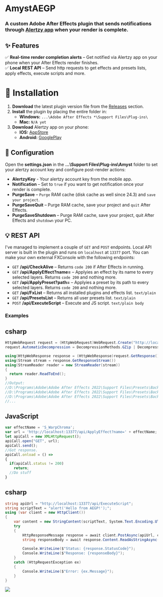 # AmystAEGP
### A custom Adobe After Effects plugin that sends notifications through [Alertzy app](https://alertzy.app/) when your render is complete.

## ✨ Features  

✅ **Real-time render completion alerts** – Get notified via Alertzy app on your phone when your After Effects render finishes.  
✅ **Local REST API** – Send http requests to get effects and presets lists, apply effects, execute scripts and more.  

# 🚀 Installation  

1. **Download** the latest plugin version file from the [Releases](https://github.com/Amyst82/AmystAEGP/releases) section.  
2. **Install** the plugin by placing the entire folder in:  
   - **Windows:** `...\Adobe After Effects *\Support Files\Plug-ins\`  
   - **Mac:** `N/A yet`
3. **Download** Alertzy app on your phone:
   - **IOS:** [AppStore](https://apps.apple.com/us/app/alertzy-push-notifications/id1532861710)
   - **Android:** [GooglePlay](https://play.google.com/store/apps/details?id=notify.me.app)

## 🔧 Configuration  

Open the **settings.json** in the **...\Support Files\Plug-ins\Amyst** folder to set your alertzy account key and configure post-render actions:  

- **AlertzyKey** - Your alertzy account key from the mobile app.
- **Notification** – Set to `true` if you want to get notification once your render is complete.  
- **PurgeSave** – `Purge` RAM cache (disk cache as well since 24.3) and `save your project`.
- **PurgeSaveQuit** – Purge RAM cache, save your project and `quit` After Effects.  
- **PurgeSaveShutdown** – Purge RAM cache, save your project, quit After Effects and `shutdown` your PC.

## 💡 REST API

I've managed to implement a couple of `GET` and `POST` endpoints. Local API server is built in the plugin and runs on `localhost` at `13377` port. You can make your own external FXConsole with the following endpoints:

- `GET` **/api/CheckAlive** – Returns `code 200` if After Effects in running.  
- `GET` **/api/ApplyEffect?name=** – Applyies an effect by its name to every selected layers. Returns `code 200` and nothing more.
- `GET` **/api/ApplyPreset?path=** – Applyies a preset by its path to every selected layers. Returns `code 200` and nothing more.
- `GET` **/api/FxList** – Returns all installed plugins and effects list. `text/plain`
- `GET` **/api/PresetsList** – Returns all user presets list. `text/plain`
- `POST` **/api/ExecuteScript** – Execute and JS script. `text/plain body`

### Examples
## csharp
```csharp
HttpWebRequest request = (HttpWebRequest)WebRequest.Create("http://localhost:13377/api/PresetsList");
request.AutomaticDecompression = DecompressionMethods.GZip | DecompressionMethods.Deflate;

using(HttpWebResponse response = (HttpWebResponse)request.GetResponse())
using(Stream stream = response.GetResponseStream())
using(StreamReader reader = new StreamReader(stream))
{
  return reader.ReadToEnd();
}
//Output: 
//D:\Programs\Adobe\Adobe After Effects 2022\Support Files\Presets\Backgrounds\Apparition.ffx
//D:\Programs\Adobe\Adobe After Effects 2022\Support Files\Presets\Backgrounds\Blocks.ffx
//D:\Programs\Adobe\Adobe After Effects 2022\Support Files\Presets\Backgrounds\Cinders.ffx
//...
```
## JavaScript
```js
var effectName = 'S_WarpChroma';
var url = 'http://localhost:13377/api/ApplyEffect?name=' + effectName;
let apiCall = new XMLHttpRequest();
apiCall.open("GET", url);
apiCall.send();
//Got response.
apiCall.onload = () => 
{
  if(apiCall.status != 200)
    return;
  //Do stuff
}
```
## csharp
```csharp
string apiUrl = "http://localhost:13377/api/ExecuteScript";
string scriptText = "alert('Hello from AEGP!');";
using (var client = new HttpClient())
{
    var content = new StringContent(scriptText, System.Text.Encoding.UTF8, "text/plain");         
    try 
    {
        HttpResponseMessage response = await client.PostAsync(apiUrl, content);
        string responseBody = await response.Content.ReadAsStringAsync();
                
        Console.WriteLine($"Status: {response.StatusCode}");
        Console.WriteLine($"Response: {responseBody}");
    }
    catch (HttpRequestException ex)
    {
        Console.WriteLine($"Error: {ex.Message}");
    }
}
```

![](https://s5.ezgif.com/tmp/ezgif-53ad9c1ac18b34.gif)

